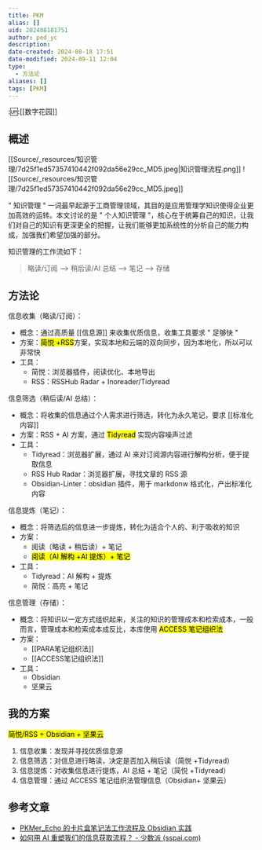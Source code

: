 ```yaml
---
title: PKM
alias: []
uid: 202408181751
author: ped_yc
description: 
date-created: 2024-08-18 17:51
date-modified: 2024-09-11 12:04
type:
  - 方法论
aliases: []
tags: [PKM]
---
```


::up::[[数字花园]]

## 概述

[[Source/_resources/知识管理/7d25f1ed57357410442f092da56e29cc_MD5.jpeg|知识管理流程.png]]
![[Source/_resources/知识管理/7d25f1ed57357410442f092da56e29cc_MD5.jpeg]]

" 知识管理 " 一词最早起源于工商管理领域，其目的是应用管理学知识使得企业更加高效的运转。本文讨论的是 " 个人知识管理 "，核心在于统筹自己的知识，让我们对自己的知识有更深更全的把握，让我们能够更加系统性的分析自己的能力构成，加强我们希望加强的部分。

知识管理的工作流如下：

> 略读/订阅 --> 稍后读/AI 总结 --> 笔记 --> 存储

## 方法论

信息收集（略读/订阅）：

- 概念：通过高质量 [[信息源]] 来收集优质信息，收集工具要求 " 足够快 "
- 方案：<mark class="hltr-red">简悦 +RSS</mark>方案，实现本地和云端的双向同步，因为本地化，所以可以非常快
- 工具：
	- 简悦：浏览器插件，阅读优化、本地导出
	- RSS：RSSHub Radar + Inoreader/Tidyread

信息筛选（稍后读/AI 总结）：

- 概念：将收集的信息通过个人需求进行筛选，转化为永久笔记，要求 [[标准化内容]]
- 方案：RSS + AI 方案，通过 <mark class="hltr-red">Tidyread</mark> 实现内容噪声过滤
- 工具：
	- Tidyread：浏览器扩展，通过 AI 来对订阅源内容进行解构分析，便于提取信息
	- RSS Hub Radar：浏览器扩展，寻找文章的 RSS 源
	- Obsidian-Linter：obsidian 插件，用于 markdonw 格式化，产出标准化内容

信息提炼（笔记）：

- 概念：将筛选后的信息进一步提炼，转化为适合个人的、利于吸收的知识
- 方案：
	- 阅读（略读 + 稍后读）+ 笔记
	- <mark class="hltr-red">阅读（AI 解构 +AI 提炼）+ 笔记</mark>
- 工具：
	- Tidyread：AI 解构 + 提炼
	- 简悦：高亮 + 笔记

信息管理（存储）：

- 概念：将知识以一定方式组织起来，关注的知识的管理成本和检索成本，一般而言，管理成本和检索成本成反比，本库使用 <mark class="hltr-red">ACCESS 笔记组织法</mark>
- 方案：
	- [[PARA笔记组织法]]
	- [[ACCESS笔记组织法]]
- 工具：
	- Obsidian
	- 坚果云

## 我的方案

<mark class="hltr-red">简悦/RSS + Obsidian + 坚果云</mark>

1. 信息收集：发现并寻找优质信息源
2. 信息筛选：对信息进行略读，决定是否加入稍后读（简悦 +Tidyread）
3. 信息提炼：对收集信息进行提炼，AI 总结 + 笔记（简悦 +Tidyread）
4. 信息管理：通过 ACCESS 笔记组织法管理信息（Obsidian+ 坚果云）

## 参考文章

- [PKMer_Echo 的卡片盒笔记法工作流程及 Obsidian 实践](https://pkmer.cn/Pkmer-Docs/02-%E7%9F%A5%E8%AF%86%E7%AE%A1%E7%90%86%E5%9F%BA%E7%A1%80/%E7%9F%A5%E8%AF%86%E7%AE%A1%E7%90%86%E5%9C%86%E6%A1%8C%E8%AE%A8%E8%AE%BA/echo/echo%E7%9A%84%E5%8D%A1%E7%89%87%E7%9B%92%E7%AC%94%E8%AE%B0%E6%B3%95%E5%B7%A5%E4%BD%9C%E6%B5%81%E7%A8%8B%E5%8F%8Aobsidian%E5%AE%9E%E8%B7%B5/)
- [如何用 AI 重塑我们的信息获取流程？ - 少数派 (sspai.com)](https://sspai.com/post/90423)
